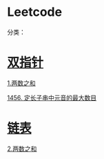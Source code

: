 # Leetcode

分类：

# [**双指针**](https://github.com/gg-tr/leet-code/tree/main/%E5%8F%8C%E6%8C%87%E9%92%88)

  [1.两数之和](https://github.com/gg-tr/leet-code/blob/main/%E5%8F%8C%E6%8C%87%E9%92%88/1.%20%E4%B8%A4%E6%95%B0%E4%B9%8B%E5%92%8C.md)
  
  [1456. 定长子串中元音的最大数目](https://leetcode.cn/problems/maximum-number-of-vowels-in-a-substring-of-given-length/)

# [链表](https://github.com/gg-tr/leet-code/tree/main/%E9%93%BE%E8%A1%A8)

  [2.两数之和](https://github.com/gg-tr/leet-code/blob/main/%E9%93%BE%E8%A1%A8/2.%20%E4%B8%A4%E6%95%B0%E7%9B%B8%E5%8A%A0.md)

